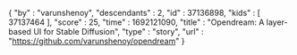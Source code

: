{
  "by" : "varunshenoy",
  "descendants" : 2,
  "id" : 37136898,
  "kids" : [ 37137464 ],
  "score" : 25,
  "time" : 1692121090,
  "title" : "Opendream: A layer-based UI for Stable Diffusion",
  "type" : "story",
  "url" : "https://github.com/varunshenoy/opendream"
}
